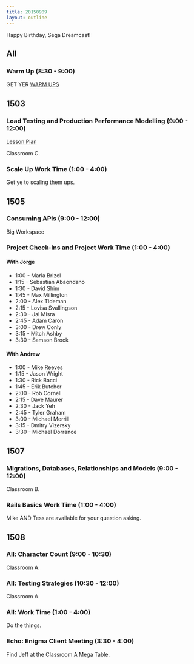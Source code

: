 ```yaml
---
title: 20150909
layout: outline
---
```


Happy Birthday, Sega Dreamcast!

## All

### Warm Up (8:30 - 9:00)

GET YER [WARM UPS](https://thewarmup.herokuapp.com/)


## 1503

### Load Testing and Production Performance Modelling (9:00 - 12:00)

[Lesson Plan](https://github.com/turingschool/lesson_plans/blob/master/ruby_04-apis_and_scalability/load_testing_and_production_performance_monitoring.markdown)

Classroom C.

### Scale Up Work Time (1:00 - 4:00)

Get ye to scaling them ups.


## 1505

### Consuming APIs (9:00 - 12:00)

Big Workspace

### Project Check-Ins and Project Work Time (1:00 - 4:00)

#### With Jorge

* 1:00 - Marla Brizel
* 1:15 - Sebastian Abaondano
* 1:30 - David Shim
* 1:45 - Max Millington
* 2:00 - Alex Tideman
* 2:15 - Lovisa Svallingson
* 2:30 - Jai Misra
* 2:45 - Adam Caron
* 3:00 - Drew Conly
* 3:15 - Mitch Ashby
* 3:30 - Samson Brock

#### With Andrew

* 1:00 - Mike Reeves
* 1:15 - Jason Wright
* 1:30 - Rick Bacci
* 1:45 - Erik Butcher
* 2:00 - Rob Cornell
* 2:15 - Dave Maurer
* 2:30 - Jack Yeh
* 2:45 - Tyler Graham
* 3:00 - Michael Merrill 
* 3:15 - Dmitry Vizersky
* 3:30 - Michael Dorrance


## 1507

### Migrations, Databases, Relationships and Models (9:00 - 12:00)

Classroom B.

### Rails Basics Work Time (1:00 - 4:00)

Mike AND Tess are available for your question asking. 


## 1508

### All: Character Count (9:00 - 10:30)

Classroom A.

### All: Testing Strategies (10:30 - 12:00)

Classroom A.

### All: Work Time (1:00 - 4:00)

Do the things.

### Echo: Enigma Client Meeting (3:30 - 4:00)

Find Jeff at the Classroom A Mega Table.


